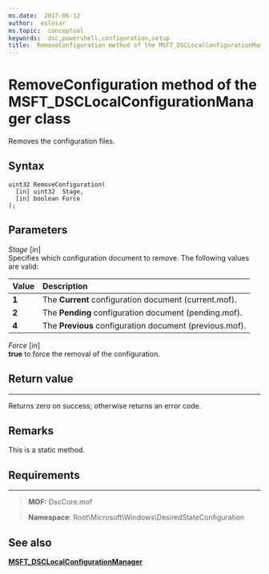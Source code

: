 ```yaml
---
ms.date:  2017-06-12
author:  eslesar
ms.topic:  conceptual
keywords:  dsc,powershell,configuration,setup
title:  RemoveConfiguration method of the MSFT_DSCLocalConfigurationManager class
---
```


# RemoveConfiguration method of the MSFT_DSCLocalConfigurationManager class

Removes the configuration files.

Syntax
------

```mof
uint32 RemoveConfiguration(
  [in] uint32  Stage,
  [in] boolean Force
);
```

Parameters
----------

*Stage* \[in\]  
Specifies which configuration document to remove. The following values are valid:

|Value |Description |
|:--- |:---|
|**1** | The **Current** configuration document (current.mof). |
|**2** | The **Pending** configuration document (pending.mof).  |
|**4** | The **Previous** configuration document (previous.mof). |

*Force* \[in\]  
**true** to force the removal of the configuration.

## Return value
------------

Returns zero on success; otherwise returns an error code.

## Remarks

This is a static method.

## Requirements
------------
>**MOF:** DscCore.mof

>**Namespace**: Root\Microsoft\Windows\DesiredStateConfiguration


## See also


[**MSFT_DSCLocalConfigurationManager**](msft-dsclocalconfigurationmanager.md)


 

 



